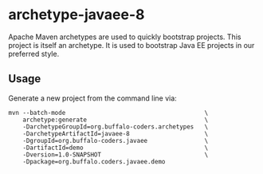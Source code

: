 # archetype-javaee-8

Apache Maven archetypes are used to quickly bootstrap projects. This project
is itself an archetype. It is used to bootstrap Java EE projects in our
preferred style.

## Usage

Generate a new project from the command line via:

```
mvn --batch-mode                                       \
    archetype:generate                                 \
    -DarchetypeGroupId=org.buffalo-coders.archetypes   \
    -DarchetypeArtifactId=javaee-8                     \
    -DgroupId=org.buffalo-coders.javaee                \
    -DartifactId=demo                                  \
    -Dversion=1.0-SNAPSHOT                             \
    -Dpackage=org.buffalo.coders.javaee.demo
```
